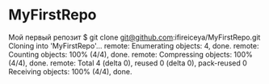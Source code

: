 # MyFirstRepo
Мой первый репозит
$ git clone git@github.com:ifireiceya/MyFirstRepo.git
Cloning into 'MyFirstRepo'...
remote: Enumerating objects: 4, done.
remote: Counting objects: 100% (4/4), done.
remote: Compressing objects: 100% (4/4), done.
remote: Total 4 (delta 0), reused 0 (delta 0), pack-reused 0
Receiving objects: 100% (4/4), done.
